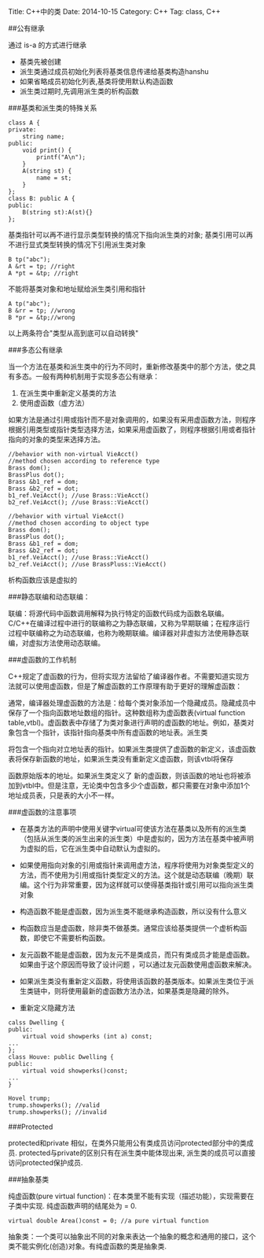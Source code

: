 Title: C++中的类
Date: 2014-10-15
Category: C++
Tag: class, C++

##公有继承

通过 is-a 的方式进行继承

 - 基类先被创建
 - 派生类通过成员初始化列表将基类信息传递给基类构造hanshu
 - 如果省略成员初始化列表,基类将使用默认构造函数
 - 派生类过期时,先调用派生类的析构函数

###基类和派生类的特殊关系
```
class A {
private:
    string name;
public:
    void print() {
        printf("A\n");
    }
    A(string st) {
        name = st;
    }
};
class B: public A {
public:
    B(string st):A(st){}
};
```
基类指针可以再不进行显示类型转换的情况下指向派生类的对象; 基类引用可以再不进行显式类型转换的情况下引用派生类对象
```
B tp("abc");
A &rt = tp; //right
A *pt = &tp; //right
```
不能将基类对象和地址赋给派生类引用和指针
```
A tp("abc");
B &rr = tp; //wrong
B *pr = &tp;//wrong
```

以上两条符合"类型从高到底可以自动转换"

###多态公有继承

当一个方法在基类和派生类中的行为不同时，重新修改基类中的那个方法，使之具有多态。一般有两种机制用于实现多态公有继承：

 1. 在派生类中重新定义基类的方法
 2. 使用虚函数（虚方法）

如果方法是通过引用或指针而不是对象调用的，如果没有采用虚函数方法，则程序根据引用类型或指针类型选择方法，如果采用虚函数了，则程序根据引用或者指针指向的对象的类型来选择方法。

```
//behavior with non-virtual VieAcct()
//method chosen according to reference type
Brass dom();
BrassPlus dot();
Brass &b1_ref = dom;
Brass &b2_ref = dot;
b1_ref.VeiAcct(); //use Brass::VieAcct()
b2_ref.VeiAcct(); //use Brass::VieAcct()
```

```
//behavior with virtual VieAcct()
//method chosen according to object type
Brass dom();
BrassPlus dot();
Brass &b1_ref = dom;
Brass &b2_ref = dot;
b1_ref.VeiAcct(); //use Brass::VieAcct()
b2_ref.VeiAcct(); //use BrassPluss::VieAcct()
```

析构函数应该是虚拟的

###静态联编和动态联编：

联编：将源代码中函数调用解释为执行特定的函数代码成为函数名联编。C/C++在编译过程中进行的联编称之为静态联编，又称为早期联编；在程序运行过程中联编称之为动态联编，也称为晚期联编。编译器对非虚拟方法使用静态联编，对虚拟方法使用动态联编。

###虚函数的工作机制

C++规定了虚函数的行为，但将实现方法留给了编译器作者。不需要知道实现方法就可以使用虚函数，但是了解虚函数的工作原理有助于更好的理解虚函数：

通常，编译器处理虚函数的方法是：给每个类对象添加一个隐藏成员。隐藏成员中保存了一个指向函数地址数组的指针。这种数组称为虚函数表(virtual function table,vtbl)。虚函数表中存储了为类对象进行声明的虚函数的地址。例如，基类对象包含一个指针，该指针指向基类中所有虚函数的地址表。派生类

将包含一个指向对立地址表的指针。如果派生类提供了虚函数的新定义，该虚函数表将保存新函数的地址，如果派生类没有重新定义虚函数，则该vtbl将保存

函数原始版本的地址。如果派生类定义了 新的虚函数，则该函数的地址也将被添加到vtbl中。但是注意，无论类中包含多少个虚函数，都只需要在对象中添加1个地址成员表，只是表的大小不一样。

###虚函数的注意事项
- 在基类方法的声明中使用关键字virtual可使该方法在基类以及所有的派生类（包括从派生类的派生出来的派生类）中是虚拟的，因为方法在基类中被声明为虚拟的后，它在派生类中自动默认为虚拟的。

- 如果使用指向对象的引用或指针来调用虚方法，程序将使用为对象类型定义的方法，而不使用为引用或指针类型定义的方法。这个就是动态联编（晚期）联编。这个行为非常重要，因为这样就可以使得基类指针或引用可以指向派生类对象

- 构造函数不能是虚函数，因为派生类不能继承构造函数，所以没有什么意义
 
- 构函数应当是虚函数，除非类不做基类。通常应该给基类提供一个虚析构函数，即使它不需要析构函数。

-  友元函数不能是虚函数，因为友元不是类成员，而只有类成员才能是虚函数。如果由于这个原因而导致了设计问题 ，可以通过友元函数使用虚函数来解决。

- 如果派生类没有重新定义函数，将使用该函数的基类版本。如果派生类位于派生类链中，则将使用最新的虚函数方法办法，如果基类是隐藏的除外。

- 重新定义隐藏方法

```
calss Dwelling {
public:
	virtual void showperks (int a) const;
...
};
class Houve: public Dwelling {
public:
	virtual void showperks()const;
...
}

Hovel trump;
trump.showperks(); //valid
trump.showperks(); //invalid
```

###Protected

protected和private 相似，在类外只能用公有类成员访问protected部分中的类成员. protected与private的区别只有在派生类中能体现出来, 派生类的成员可以直接访问protected保护成员.

###抽象基类

纯虚函数(pure virtual function)：在本类里不能有实现（描述功能），实现需要在子类中实现. 纯虚函数声明的结尾处为 = 0.
```
virtual double Area()const = 0; //a pure virtual function
```
抽象类：一个类可以抽象出不同的对象来表达一个抽象的概念和通用的接口，这个类不能实例化(创造)对象。有纯虚函数的类是抽象类.



